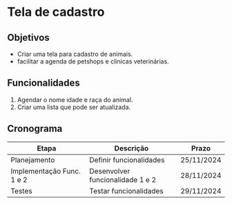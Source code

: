 # Tela de cadastro

## Objetivos
- Criar uma tela para cadastro de animais.
- facilitar a agenda de petshops e clinicas veterinárias.

## Funcionalidades
1. Agendar o nome idade e raça do animal.
2. Criar uma lista que pode ser atualizada.

## Cronograma
| Etapa                | Descrição                | Prazo       |
|----------------------|--------------------------|-------------|
| Planejamento         | Definir funcionalidades  | 25/11/2024  |
| Implementação Func. 1 e 2| Desenvolver funcionalidade 1 e 2 | 28/11/2024 |
| Testes               | Testar funcionalidades   | 29/11/2024  |
